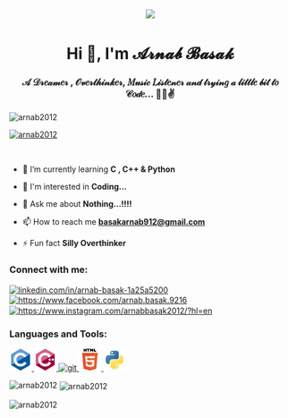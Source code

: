 <h1 align="center"> <img src="https://thumbs.dreamstime.com/z/coding-wallpaper-ai-robot-algorithms-future-warfare-cyber-attack-concept-155190388.jpg" width="30px"></h1>
<h1 align="center">Hi 👋, I'm 𝓐𝓻𝓷𝓪𝓫 𝓑𝓪𝓼𝓪𝓴</h1>
<h3 align="center">𝒜 𝒟𝓇𝑒𝒶𝓂𝑒𝓇 , 𝒪𝓋𝑒𝓇𝓉𝒽𝒾𝓃𝓀𝑒𝓇, 𝑀𝓊𝓈𝒾𝒸 𝐿𝒾𝓈𝓉𝑒𝓃𝑒𝓇 𝒶𝓃𝒹 𝓉𝓇𝓎𝒾𝓃𝑔 𝒶 𝓁𝒾𝓉𝓉𝓁𝑒 𝒷𝒾𝓉 𝓉𝑜 𝒞𝑜𝒹𝑒... 🧑‍💻✌️</h3>

<p align="left"> <img src="https://komarev.com/ghpvc/?username=arnab2012&label=Profile%20views&color=0e75b6&style=flat" alt="arnab2012" /> </p>

<p align="left"> <a href="https://github.com/ryo-ma/github-profile-trophy"><img src="https://github-profile-trophy.vercel.app/?username=arnab2012" alt="arnab2012" /></a> </p>

<p align="left"> <a href="https://twitter.com/" target="blank"><img src="https://img.shields.io/twitter/follow/?logo=twitter&style=for-the-badge" alt="" /></a> </p>

- 🌱 I’m currently learning **C , C++ & Python**

- 👀 I'm interested in **Coding...**

- 💬 Ask me about **Nothing...!!!!**

- 📫 How to reach me **basakarnab912@gmail.com**

- ⚡ Fun fact **Silly Overthinker**

<h3 align="left">Connect with me:</h3>
<p align="left">
<a href="https://linkedin.com/in/arnab-basak-1a25a5200" target="blank"><img align="center" src="https://raw.githubusercontent.com/rahuldkjain/github-profile-readme-generator/master/src/images/icons/Social/linked-in-alt.svg" alt="linkedin.com/in/arnab-basak-1a25a5200" height="30" width="40" /></a>
<a href="https://www.facebook.com/arnab.basak.9216" target="blank"><img align="center" src="https://raw.githubusercontent.com/rahuldkjain/github-profile-readme-generator/master/src/images/icons/Social/facebook.svg" alt="https://www.facebook.com/arnab.basak.9216" height="30" width="40" /></a>
<a href="https://www.instagram.com/arnabbasak2012/?hl=en" target="blank"><img align="center" src="https://raw.githubusercontent.com/rahuldkjain/github-profile-readme-generator/master/src/images/icons/Social/instagram.svg" alt="https://www.instagram.com/arnabbasak2012/?hl=en" height="30" width="40" /></a>
</p>

<h3 align="left">Languages and Tools:</h3>
<p align="left"> <a href="https://www.cprogramming.com/" target="_blank" rel="noreferrer"> <img src="https://raw.githubusercontent.com/devicons/devicon/master/icons/c/c-original.svg" alt="c" width="40" height="40"/> </a> <a href="https://www.w3schools.com/cpp/" target="_blank" rel="noreferrer"> <img src="https://raw.githubusercontent.com/devicons/devicon/master/icons/cplusplus/cplusplus-original.svg" alt="cplusplus" width="40" height="40"/> </a> <a href="https://git-scm.com/" target="_blank" rel="noreferrer"> <img src="https://www.vectorlogo.zone/logos/git-scm/git-scm-icon.svg" alt="git" width="40" height="40"/> </a> <a href="https://www.w3.org/html/" target="_blank" rel="noreferrer"> <img src="https://raw.githubusercontent.com/devicons/devicon/master/icons/html5/html5-original-wordmark.svg" alt="html5" width="40" height="40"/> </a> <a href="https://www.python.org" target="_blank" rel="noreferrer"> <img src="https://raw.githubusercontent.com/devicons/devicon/master/icons/python/python-original.svg" alt="python" width="40" height="40"/> </a> </p>

<p><img align="left" src="https://github-readme-stats.vercel.app/api/top-langs?username=arnab2012&show_icons=true&locale=en&layout=compact" alt="arnab2012" /></p>

<p>&nbsp;<img align="center" src="https://github-readme-stats.vercel.app/api?username=arnab2012&show_icons=true&locale=en" alt="arnab2012" /></p>

<p><img align="center" src="https://github-readme-streak-stats.herokuapp.com/?user=arnab2012&" alt="arnab2012" /></p>
